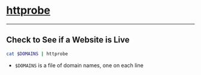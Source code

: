 # [httprobe](https://github.com/tomnomnom/httprobe)

---

## Check to See if a Website is Live

```bash
cat $DOMAINS | httprobe
```

- `$DOMAINS` is a file of domain names, one on each line
